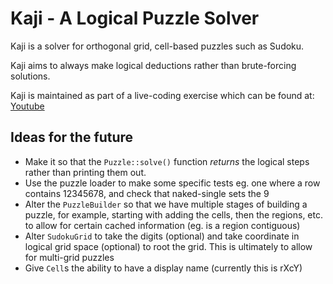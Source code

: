 # Kaji - A Logical Puzzle Solver

Kaji is a solver for orthogonal grid, cell-based puzzles
such as Sudoku.

Kaji aims to always make logical deductions rather than
brute-forcing solutions.

Kaji is maintained as part of a live-coding exercise
which can be found at: [Youtube][ytpl]

[ytpl]: https://youtube.com/playlist?list=PL_xuff3BkASM9CcXm6Qv8jJJKbB8xl9mT&si=9J-DrF9lxofs_nQt

## Ideas for the future

- Make it so that the `Puzzle::solve()` function _returns_ the logical steps
  rather than printing them out.
- Use the puzzle loader to make some specific tests eg. one where a row contains
  12345678, and check that naked-single sets the 9
- Alter the `PuzzleBuilder` so that we have multiple stages of building
  a puzzle, for example, starting with adding the cells, then the regions, etc.
  to allow for certain cached information (eg. is a region contiguous)
- Alter `SudokuGrid` to take the digits (optional) and take coordinate in
  logical grid space (optional) to root the grid.
  This is ultimately to allow for multi-grid puzzles
- Give `Cell`s the ability to have a display name (currently this is rXcY)
